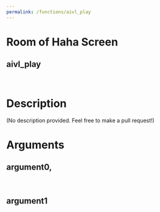 ```yaml
---
permalink: /functions/aivl_play
---
```

# Room of Haha Screen  
## aivl_play  
&nbsp;  
# Description  
(No description provided. Feel free to make a pull request!) 
&nbsp;  
# Arguments
## argument0, 

&nbsp;  
## argument1

&nbsp;  


